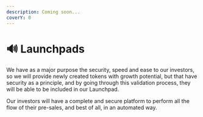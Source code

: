 ```yaml
---
description: Coming soon...
coverY: 0
---
```


# 🔊 Launchpads

We have as a major purpose the security, speed and ease to our investors, so we will provide newly created tokens with growth potential, but that have security as a principle, and by going through this validation process, they will be able to be included in our Launchpad.

Our investors will have a complete and secure platform to perform all the flow of their pre-sales, and best of all, in an automated way.
